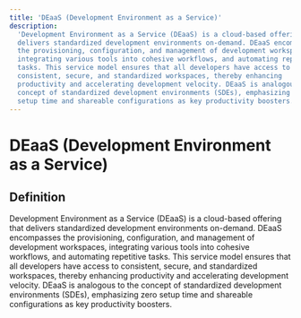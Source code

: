 ```yaml
---
title: 'DEaaS (Development Environment as a Service)'
description:
  'Development Environment as a Service (DEaaS) is a cloud-based offering that
  delivers standardized development environments on-demand. DEaaS encompasses
  the provisioning, configuration, and management of development workspaces,
  integrating various tools into cohesive workflows, and automating repetitive
  tasks. This service model ensures that all developers have access to
  consistent, secure, and standardized workspaces, thereby enhancing
  productivity and accelerating development velocity. DEaaS is analogous to the
  concept of standardized development environments (SDEs), emphasizing zero
  setup time and shareable configurations as key productivity boosters.'
---
```


# DEaaS (Development Environment as a Service)

## Definition

Development Environment as a Service (DEaaS) is a cloud-based offering that
delivers standardized development environments on-demand. DEaaS encompasses the
provisioning, configuration, and management of development workspaces,
integrating various tools into cohesive workflows, and automating repetitive
tasks. This service model ensures that all developers have access to consistent,
secure, and standardized workspaces, thereby enhancing productivity and
accelerating development velocity. DEaaS is analogous to the concept of
standardized development environments (SDEs), emphasizing zero setup time and
shareable configurations as key productivity boosters.
